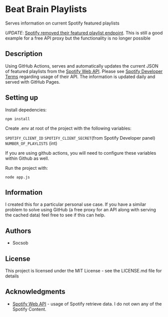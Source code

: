 # Beat Brain Playlists

Serves information on current Spotify featured playlists  

*UPDATE*: [Spotify removed their featured playlist endpoint](https://developer.spotify.com/blog/2024-11-27-changes-to-the-web-api). This is still a good example for a free API proxy but the functionality is no longer possible

## Description

Using GitHub Actions, serves and automatically updates the current JSON of featured playlists from the [Spotify Web API](https://developer.spotify.com/documentation/web-api). Please see [Spotify Developer Terms](https://developer.spotify.com/terms) regarding usage of their API. The information is updated daily and served with GitHub Pages.

## Setting up
Install depedencies:

`npm install`

Create .env at root of the project with the following variables:

`SPOTIFY_CLIENT_ID` `SPOTIFY_CLIENT_SECRET`(from Spotify Developer panel)
`NUMBER_OF_PLAYLISTS` (int)

If you are using github actions, you will need to configure these variables within Github as well.

Run the project with:

`node app.js`

## Information

I created this for a particular personal use case. If you have a similar problem to solve using GitHub (a free proxy for an API along with serving the cached data) feel free to see if this can help.

## Authors

* Socsob

## License

This project is licensed under the MIT License - see the LICENSE.md file for details

## Acknowledgments

* [Spotify Web API](https://developer.spotify.com/documentation/web-api) - usage of Spotify retrieve data. I do not own any of the Spotify Content.
